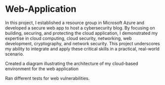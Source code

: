 # Web-Application

In this project, I established a resource group in Microsoft Azure and developed a secure web app to host a cybersecurity blog. By focusing on building, securing, and protecting the cloud application, I demonstrated my expertise in cloud computing, cloud security, networking, web development, cryptography, and network security. This project underscores my ability to integrate and apply these critical skills in a practical, real-world scenario.

Created a diagram illustrating the architecture of my cloud-based environment for the web application

Ran different tests for web vulnerabilities.
